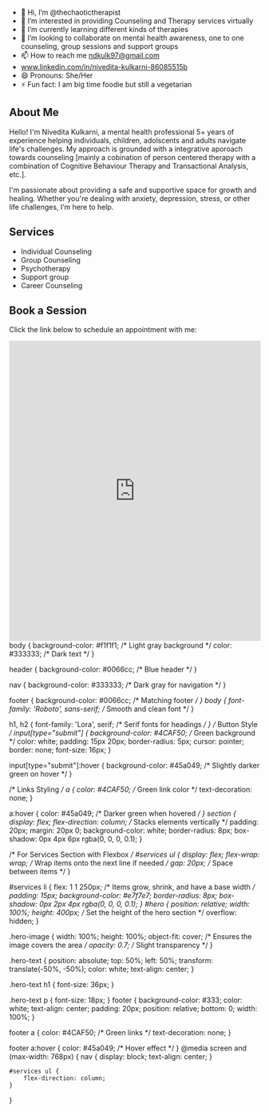 - 👋 Hi, I’m @thechaotictherapist
- 👀 I’m interested in providing Counseling and Therapy services virtually
- 🌱 I’m currently learning different kinds of therapies
- 💞️ I’m looking to collaborate on mental health awareness, one to one counseling, group sessions and support groups
- 📫 How to reach me ndkulk97@gmail.com
- www.linkedin.com/in/nivedita-kulkarni-86085515b
- 😄 Pronouns: She/Her
- ⚡ Fun fact: I am big time foodie but still a vegetarian

<!---
niveditathetherapist/niveditathetherapist is a ✨ special ✨ repository because its `README.md` (this file) appears on your GitHub profile.
You can click the Preview link to take a look at your changes.
--->
<section id="about">
    <h2>About Me</h2>
    <p>Hello! I'm Nivedita Kulkarni, a mental health professional 5+ years of experience helping individuals, children, adolscents and adults navigate life's challenges. My approach is grounded with a integrative aporoach towards counseling [mainly a cobination of person centered therapy with a combination of Cognitive Behaviour Therapy and Transactional Analysis, etc.].</p>
    <p>I'm passionate about providing a safe and supportive space for growth and healing. Whether you're dealing with anxiety, depression, stress, or other life challenges, I’m here to help.</p>
</section>

<section id="services">
    <h2>Services</h2>
    <ul>
        <li>Individual Counseling</li>
        <li>Group Counseling</li>
        <li>Psychotherapy</li>
      <li>Support group</li>
      <li>Career Counseling</li>
    </ul>
</section>
<section id="book">
    <h2>Book a Session</h2>
    <p>Click the link below to schedule an appointment with me:</p>
    <iframe src="https://calendly.com/yourusername" width="100%" height="600" frameborder="0"></iframe>
</section>
body {
    background-color: #f1f1f1; /* Light gray background */
    color: #333333; /* Dark text */
}

header {
    background-color: #0066cc; /* Blue header */
}

nav {
    background-color: #333333; /* Dark gray for navigation */
}

footer {
    background-color: #0066cc; /* Matching footer */
}
body {
    font-family: 'Roboto', sans-serif; /* Smooth and clean font */
}

h1, h2 {
    font-family: 'Lora', serif; /* Serif fonts for headings */
}
/* Button Style */
input[type="submit"] {
    background-color: #4CAF50; /* Green background */
    color: white;
    padding: 15px 20px;
    border-radius: 5px;
    cursor: pointer;
    border: none;
    font-size: 16px;
}

input[type="submit"]:hover {
    background-color: #45a049; /* Slightly darker green on hover */
}

/* Links Styling */
a {
    color: #4CAF50; /* Green link color */
    text-decoration: none;
}

a:hover {
    color: #45a049; /* Darker green when hovered */
}
section {
    display: flex;
    flex-direction: column; /* Stacks elements vertically */
    padding: 20px;
    margin: 20px 0;
    background-color: white;
    border-radius: 8px;
    box-shadow: 0px 4px 6px rgba(0, 0, 0, 0.1);
}

/* For Services Section with Flexbox */
#services ul {
    display: flex;
    flex-wrap: wrap; /* Wrap items onto the next line if needed */
    gap: 20px; /* Space between items */
}

#services li {
    flex: 1 1 250px; /* Items grow, shrink, and have a base width */
    padding: 15px;
    background-color: #e7f7e7;
    border-radius: 8px;
    box-shadow: 0px 2px 4px rgba(0, 0, 0, 0.1);
}
#hero {
    position: relative;
    width: 100%;
    height: 400px; /* Set the height of the hero section */
    overflow: hidden;
}

.hero-image {
    width: 100%;
    height: 100%;
    object-fit: cover; /* Ensures the image covers the area */
    opacity: 0.7; /* Slight transparency */
}

.hero-text {
    position: absolute;
    top: 50%;
    left: 50%;
    transform: translate(-50%, -50%);
    color: white;
    text-align: center;
}

.hero-text h1 {
    font-size: 36px;
}

.hero-text p {
    font-size: 18px;
}
footer {
    background-color: #333;
    color: white;
    text-align: center;
    padding: 20px;
    position: relative;
    bottom: 0;
    width: 100%;
}

footer a {
    color: #4CAF50; /* Green links */
    text-decoration: none;
}

footer a:hover {
    color: #45a049; /* Hover effect */
}
@media screen and (max-width: 768px) {
    nav {
        display: block;
        text-align: center;
    }

    #services ul {
        flex-direction: column;
    }
}

